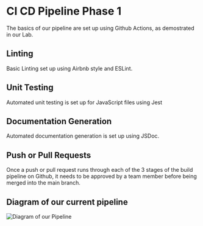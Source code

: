 # CI CD Pipeline Phase 1

The basics of our pipeline are set up using Github Actions, as demostrated in our Lab.

## Linting
Basic Linting set up using Airbnb style and ESLint.

## Unit Testing
Automated unit testing is set up for JavaScript files using Jest

## Documentation Generation
Automated documentation generation is set up using JSDoc.

## Push or Pull Requests
Once a push or pull request runs through each of the 3 stages of the build pipeline on Github, it needs to be approved by a team member before being merged into the main branch.

## Diagram of our current pipeline
![Diagram of our Pipeline](/admin/cipipeline/phase1.png.png)
